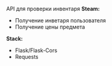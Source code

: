 API для проверки инвентаря **Steam:**
+ Получение инветаря пользователя
+ Получение цены предмета

**Stack:**
+ Flask/Flask-Cors
+ Requests